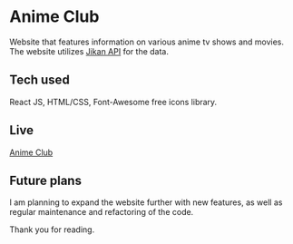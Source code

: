 # Anime Club

Website that features information on various anime tv shows and movies. The website utilizes [Jikan API](https://jikan.moe/) for the data.

## Tech used

React JS, HTML/CSS, Font-Awesome free icons library.

## Live

[Anime Club](https://aniime-club.netlify.app/)

## Future plans

I am planning to expand the website further with new features, as well as regular maintenance and refactoring of the code.

Thank you for reading.
